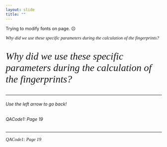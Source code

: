 ```yaml
---
layout: slide
title: ""
---
```

Trying to modify fonts on page. ☹️

[comment]: # (Notes)
[comment]: # (Intro Page)
[comment]: # ('[comment]: #' to create comments')
[comment]: # (<H^> to <H1> controls font size, ####### also works)
[comment]: # (Use <H1> to <h6> to descrease font)
[comment]: # (<br /> for a hard retun, some can use double space bar)
[comment]: # (<!---xxx--->  in line comments)

<p style="font-family: times, serif; font-size:11pt; font-style:italic">
    Why did we use these specific parameters during the calculation of the fingerprints?
</p>

<p style="font-family: times, serif; font-size:24pt; font-style:italic">
    Why did we use these specific parameters during the calculation of the fingerprints?
</p>

<HR>
<H6>Use the left arrow to go back!<H6> <!---in line comments--->
<H6>QACode1: Page 19<H6>  <!---in line comments--->
<HR>
<p style="font-family: times, serif; font-size:11pt; font-style:italic">
QACode1: Page 19
</p>
    

